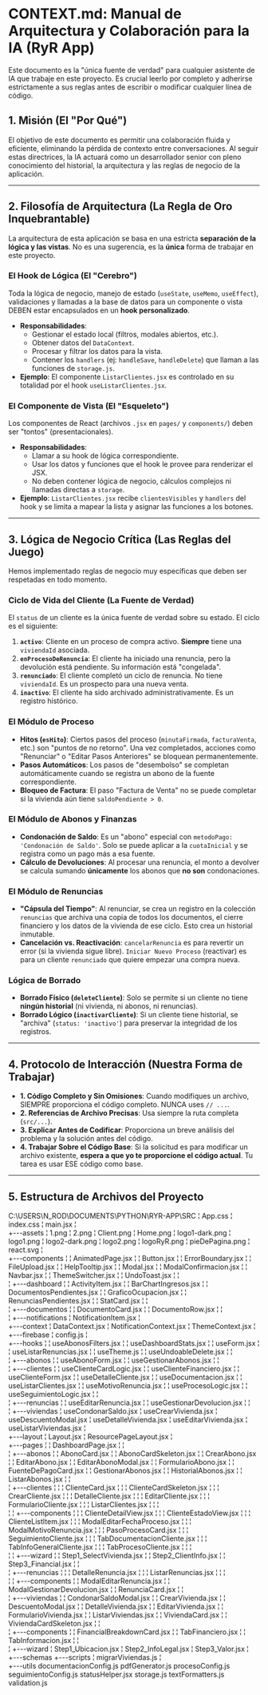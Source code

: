 # CONTEXT.md: Manual de Arquitectura y Colaboración para la IA (RyR App)

Este documento es la "única fuente de verdad" para cualquier asistente de IA que trabaje en este proyecto. Es crucial leerlo por completo y adherirse estrictamente a sus reglas antes de escribir o modificar cualquier línea de código.

## 1. Misión (El "Por Qué")

El objetivo de este documento es permitir una colaboración fluida y eficiente, eliminando la pérdida de contexto entre conversaciones. Al seguir estas directrices, la IA actuará como un desarrollador senior con pleno conocimiento del historial, la arquitectura y las reglas de negocio de la aplicación.

---

## 2. Filosofía de Arquitectura (La Regla de Oro Inquebrantable)

La arquitectura de esta aplicación se basa en una estricta **separación de la lógica y las vistas**. No es una sugerencia, es la **única** forma de trabajar en este proyecto.

### El Hook de Lógica (El "Cerebro")
Toda la lógica de negocio, manejo de estado (`useState`, `useMemo`, `useEffect`), validaciones y llamadas a la base de datos para un componente o vista DEBEN estar encapsulados en un **hook personalizado**.

* **Responsabilidades**:
    * Gestionar el estado local (filtros, modales abiertos, etc.).
    * Obtener datos del `DataContext`.
    * Procesar y filtrar los datos para la vista.
    * Contener los `handlers` (ej: `handleSave`, `handleDelete`) que llaman a las funciones de `storage.js`.
* **Ejemplo**: El componente `ListarClientes.jsx` es controlado en su totalidad por el hook `useListarClientes.jsx`.

### El Componente de Vista (El "Esqueleto")
Los componentes de React (archivos `.jsx` en `pages/` y `components/`) deben ser "tontos" (presentacionales).

* **Responsabilidades**:
    * Llamar a su hook de lógica correspondiente.
    * Usar los datos y funciones que el hook le provee para renderizar el JSX.
    * No deben contener lógica de negocio, cálculos complejos ni llamadas directas a `storage`.
* **Ejemplo**: `ListarClientes.jsx` recibe `clientesVisibles` y `handlers` del hook y se limita a mapear la lista y asignar las funciones a los botones.

---

## 3. Lógica de Negocio Crítica (Las Reglas del Juego)

Hemos implementado reglas de negocio muy específicas que deben ser respetadas en todo momento.

### Ciclo de Vida del Cliente (La Fuente de Verdad)
El `status` de un cliente es la única fuente de verdad sobre su estado. El ciclo es el siguiente:
1.  **`activo`**: Cliente en un proceso de compra activo. **Siempre** tiene una `viviendaId` asociada.
2.  **`enProcesoDeRenuncia`**: El cliente ha iniciado una renuncia, pero la devolución está pendiente. Su información está "congelada".
3.  **`renunciado`**: El cliente completó un ciclo de renuncia. No tiene `viviendaId`. Es un prospecto para una nueva venta.
4.  **`inactivo`**: El cliente ha sido archivado administrativamente. Es un registro histórico.

### El Módulo de Proceso
-   **Hitos (`esHito`)**: Ciertos pasos del proceso (`minutaFirmada`, `facturaVenta`, etc.) son "puntos de no retorno". Una vez completados, acciones como "Renunciar" o "Editar Pasos Anteriores" se bloquean permanentemente.
-   **Pasos Automáticos**: Los pasos de "desembolso" se completan automáticamente cuando se registra un abono de la fuente correspondiente.
-   **Bloqueo de Factura**: El paso "Factura de Venta" no se puede completar si la vivienda aún tiene `saldoPendiente > 0`.

### El Módulo de Abonos y Finanzas
-   **Condonación de Saldo**: Es un "abono" especial con `metodoPago: 'Condonación de Saldo'`. Solo se puede aplicar a la `cuotaInicial` y se registra como un pago más a esa fuente.
-   **Cálculo de Devoluciones**: Al procesar una renuncia, el monto a devolver se calcula sumando **únicamente** los abonos que **no son** condonaciones.

### El Módulo de Renuncias
-   **"Cápsula del Tiempo"**: Al renunciar, se crea un registro en la colección `renuncias` que archiva una copia de todos los documentos, el cierre financiero y los datos de la vivienda de ese ciclo. Esto crea un historial inmutable.
-   **Cancelación vs. Reactivación**: `cancelarRenuncia` es para revertir un error (si la vivienda sigue libre). `Iniciar Nuevo Proceso` (reactivar) es para un cliente `renunciado` que quiere empezar una compra nueva.

### Lógica de Borrado
-   **Borrado Físico (`deleteCliente`)**: Solo se permite si un cliente no tiene **ningún historial** (ni vivienda, ni abonos, ni renuncias).
-   **Borrado Lógico (`inactivarCliente`)**: Si un cliente tiene historial, se "archiva" (`status: 'inactivo'`) para preservar la integridad de los registros.

---

## 4. Protocolo de Interacción (Nuestra Forma de Trabajar)

-   **1. Código Completo y Sin Omisiones**: Cuando modifiques un archivo, SIEMPRE proporciona el código completo. NUNCA uses `// ...`.
-   **2. Referencias de Archivo Precisas**: Usa siempre la ruta completa (`src/...`).
-   **3. Explicar Antes de Codificar**: Proporciona un breve análisis del problema y la solución antes del código.
-   **4. Trabajar Sobre el Código Base**: Si la solicitud es para modificar un archivo existente, **espera a que yo te proporcione el código actual**. Tu tarea es usar ESE código como base.

---

## 5. Estructura de Archivos del Proyecto
C:\USERS\N_ROD\DOCUMENTS\PYTHON\RYR-APP\SRC
¦   App.css
¦   index.css
¦   main.jsx
¦   
+---assets
¦       1.png
¦       2.png
¦       Client.png
¦       Home.png
¦       logo1-dark.png
¦       logo1.png
¦       logo2-dark.png
¦       logo2.png
¦       logoRyR.png
¦       pieDePagina.png
¦       react.svg
¦       
+---components
¦   ¦   AnimatedPage.jsx
¦   ¦   Button.jsx
¦   ¦   ErrorBoundary.jsx
¦   ¦   FileUpload.jsx
¦   ¦   HelpTooltip.jsx
¦   ¦   Modal.jsx
¦   ¦   ModalConfirmacion.jsx
¦   ¦   Navbar.jsx
¦   ¦   ThemeSwitcher.jsx
¦   ¦   UndoToast.jsx
¦   ¦   
¦   +---dashboard
¦   ¦       ActivityItem.jsx
¦   ¦       BarChartIngresos.jsx
¦   ¦       DocumentosPendientes.jsx
¦   ¦       GraficoOcupacion.jsx
¦   ¦       RenunciasPendientes.jsx
¦   ¦       StatCard.jsx
¦   ¦       
¦   +---documentos
¦   ¦       DocumentoCard.jsx
¦   ¦       DocumentoRow.jsx
¦   ¦       
¦   +---notifications
¦           NotificationItem.jsx
¦           
+---context
¦       DataContext.jsx
¦       NotificationContext.jsx
¦       ThemeContext.jsx
¦       
+---firebase
¦       config.js
¦       
+---hooks
¦   ¦   useAbonosFilters.jsx
¦   ¦   useDashboardStats.jsx
¦   ¦   useForm.jsx
¦   ¦   useListarRenuncias.jsx
¦   ¦   useTheme.js
¦   ¦   useUndoableDelete.jsx
¦   ¦   
¦   +---abonos
¦   ¦       useAbonoForm.jsx
¦   ¦       useGestionarAbonos.jsx
¦   ¦       
¦   +---clientes
¦   ¦       useClienteCardLogic.jsx
¦   ¦       useClienteFinanciero.jsx
¦   ¦       useClienteForm.jsx
¦   ¦       useDetalleCliente.jsx
¦   ¦       useDocumentacion.jsx
¦   ¦       useListarClientes.jsx
¦   ¦       useMotivoRenuncia.jsx
¦   ¦       useProcesoLogic.jsx
¦   ¦       useSeguimientoLogic.jsx
¦   ¦       
¦   +---renuncias
¦   ¦       useEditarRenuncia.jsx
¦   ¦       useGestionarDevolucion.jsx
¦   ¦       
¦   +---viviendas
¦           useCondonarSaldo.jsx
¦           useCrearVivienda.jsx
¦           useDescuentoModal.jsx
¦           useDetalleVivienda.jsx
¦           useEditarVivienda.jsx
¦           useListarViviendas.jsx
¦           
+---layout
¦       Layout.jsx
¦       ResourcePageLayout.jsx
¦       
+---pages
¦   ¦   DashboardPage.jsx
¦   ¦   
¦   +---abonos
¦   ¦       AbonoCard.jsx
¦   ¦       AbonoCardSkeleton.jsx
¦   ¦       CrearAbono.jsx
¦   ¦       EditarAbono.jsx
¦   ¦       EditarAbonoModal.jsx
¦   ¦       FormularioAbono.jsx
¦   ¦       FuenteDePagoCard.jsx
¦   ¦       GestionarAbonos.jsx
¦   ¦       HistorialAbonos.jsx
¦   ¦       ListarAbonos.jsx
¦   ¦       
¦   +---clientes
¦   ¦   ¦   ClienteCard.jsx
¦   ¦   ¦   ClienteCardSkeleton.jsx
¦   ¦   ¦   CrearCliente.jsx
¦   ¦   ¦   DetalleCliente.jsx
¦   ¦   ¦   EditarCliente.jsx
¦   ¦   ¦   FormularioCliente.jsx
¦   ¦   ¦   ListarClientes.jsx
¦   ¦   ¦   
¦   ¦   +---components
¦   ¦   ¦       ClienteDetailView.jsx
¦   ¦   ¦       ClienteEstadoView.jsx
¦   ¦   ¦       ClienteListItem.jsx
¦   ¦   ¦       ModalEditarFechaProceso.jsx
¦   ¦   ¦       ModalMotivoRenuncia.jsx
¦   ¦   ¦       PasoProcesoCard.jsx
¦   ¦   ¦       SeguimientoCliente.jsx
¦   ¦   ¦       TabDocumentacionCliente.jsx
¦   ¦   ¦       TabInfoGeneralCliente.jsx
¦   ¦   ¦       TabProcesoCliente.jsx
¦   ¦   ¦       
¦   ¦   +---wizard
¦   ¦           Step1_SelectVivienda.jsx
¦   ¦           Step2_ClientInfo.jsx
¦   ¦           Step3_Financial.jsx
¦   ¦           
¦   +---renuncias
¦   ¦   ¦   DetalleRenuncia.jsx
¦   ¦   ¦   ListarRenuncias.jsx
¦   ¦   ¦   
¦   ¦   +---components
¦   ¦           ModalEditarRenuncia.jsx
¦   ¦           ModalGestionarDevolucion.jsx
¦   ¦           RenunciaCard.jsx
¦   ¦           
¦   +---viviendas
¦       ¦   CondonarSaldoModal.jsx
¦       ¦   CrearVivienda.jsx
¦       ¦   DescuentoModal.jsx
¦       ¦   DetalleVivienda.jsx
¦       ¦   EditarVivienda.jsx
¦       ¦   FormularioVivienda.jsx
¦       ¦   ListarViviendas.jsx
¦       ¦   ViviendaCard.jsx
¦       ¦   ViviendaCardSkeleton.jsx
¦       ¦   
¦       +---components
¦       ¦       FinancialBreakdownCard.jsx
¦       ¦       TabFinanciero.jsx
¦       ¦       TabInformacion.jsx
¦       ¦       
¦       +---wizard
¦               Step1_Ubicacion.jsx
¦               Step2_InfoLegal.jsx
¦               Step3_Valor.jsx
¦               
+---schemas
+---scripts
¦       migrarViviendas.js
¦       
+---utils
        documentacionConfig.js
        pdfGenerator.js
        procesoConfig.js
        seguimientoConfig.js
        statusHelper.jsx
        storage.js
        textFormatters.js
        validation.js
        
